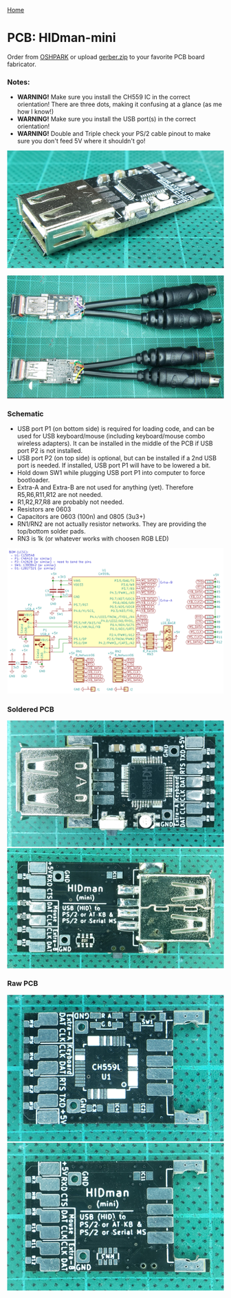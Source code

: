 [Home](/README.md)
# PCB: HIDman-mini

Order from [OSHPARK](https://oshpark.com/shared_projects/GPxhWAbz) or upload [gerber.zip](output/gerber.zip) to your favorite PCB board fabricator.

### Notes:
- **WARNING!** Make sure you install the CH559 IC in the correct orientation!  There are three dots, making it confusing at a glance (as me how I know!)
- **WARNING!** Make sure you install the USB port(s) in the correct orientation!
- **WARNING!** Double and Triple check your PS/2 cable pinout to make sure you don't feed 5V where it shouldn't go!

![Profile](https://github.com/serisman/HIDman-mini/blob/main/pictures/HIDman-mini/Side.jpg?raw=true)

![Soldered](https://github.com/serisman/HIDman-mini/blob/main/pictures/HIDman-mini/Top%20&%20Bottom.jpg?raw=true)

### Schematic
- USB port P1 (on bottom side) is required for loading code, and can be used for USB keyboard/mouse (including keyboard/mouse combo wireless adapters).  It can be installed in the middle of the PCB if USB port P2 is not installed.
- USB port P2 (on top side) is optional, but can be installed if a 2nd USB port is needed.  If installed, USB port P1 will have to be lowered a bit.
- Hold down SW1 while plugging USB port P1 into computer to force bootloader.
- Extra-A and Extra-B are not used for anything (yet).  Therefore R5,R6,R11,R12 are not needed.
- R1,R2,R7,R8 are probably not needed.
- Resistors are 0603
- Capacitors are 0603 (100n) and 0805 (3u3+)
- RN1/RN2 are not actually resistor networks.  They are providing the top/bottom solder pads.
- RN3 is 1k (or whatever works with choosen RGB LED)

![Schematic](https://github.com/serisman/HIDman-mini/blob/main/KiCad%20PCBs/HIDman-mini/output/Schematic.png?raw=true)

### Soldered PCB
![Top](https://github.com/serisman/HIDman-mini/blob/main/pictures/HIDman-mini/Top.jpg?raw=true)
![Bottom](https://github.com/serisman/HIDman-mini/blob/main/pictures/HIDman-mini/Bottom.jpg?raw=true)

### Raw PCB
![PCB Top](https://github.com/serisman/HIDman-mini/blob/main/KiCad%20PCBs/HIDman-mini/output/PCB%20Top.jpg?raw=true)
![PCB Bottom](https://github.com/serisman/HIDman-mini/blob/main/KiCad%20PCBs/HIDman-mini/output/PCB%20Bottom.jpg?raw=true)
